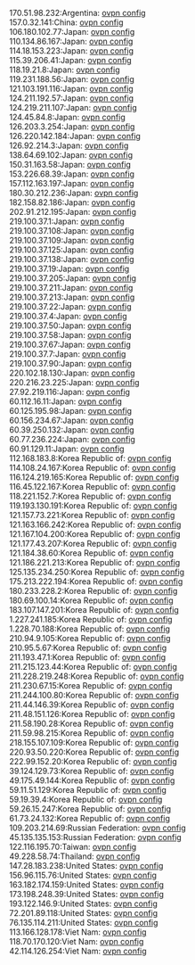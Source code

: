 170.51.98.232:Argentina: [ovpn config](vpn/170_51_98_232.ovpn)  
157.0.32.141:China: [ovpn config](vpn/157_0_32_141.ovpn)  
106.180.102.77:Japan: [ovpn config](vpn/106_180_102_77.ovpn)  
110.134.86.167:Japan: [ovpn config](vpn/110_134_86_167.ovpn)  
114.18.153.223:Japan: [ovpn config](vpn/114_18_153_223.ovpn)  
115.39.206.41:Japan: [ovpn config](vpn/115_39_206_41.ovpn)  
118.19.21.8:Japan: [ovpn config](vpn/118_19_21_8.ovpn)  
119.231.188.56:Japan: [ovpn config](vpn/119_231_188_56.ovpn)  
121.103.191.116:Japan: [ovpn config](vpn/121_103_191_116.ovpn)  
124.211.192.57:Japan: [ovpn config](vpn/124_211_192_57.ovpn)  
124.219.211.107:Japan: [ovpn config](vpn/124_219_211_107.ovpn)  
124.45.84.8:Japan: [ovpn config](vpn/124_45_84_8.ovpn)  
126.203.3.254:Japan: [ovpn config](vpn/126_203_3_254.ovpn)  
126.220.142.184:Japan: [ovpn config](vpn/126_220_142_184.ovpn)  
126.92.214.3:Japan: [ovpn config](vpn/126_92_214_3.ovpn)  
138.64.69.102:Japan: [ovpn config](vpn/138_64_69_102.ovpn)  
150.31.163.58:Japan: [ovpn config](vpn/150_31_163_58.ovpn)  
153.226.68.39:Japan: [ovpn config](vpn/153_226_68_39.ovpn)  
157.112.163.197:Japan: [ovpn config](vpn/157_112_163_197.ovpn)  
180.30.212.236:Japan: [ovpn config](vpn/180_30_212_236.ovpn)  
182.158.82.186:Japan: [ovpn config](vpn/182_158_82_186.ovpn)  
202.91.212.195:Japan: [ovpn config](vpn/202_91_212_195.ovpn)  
219.100.37.1:Japan: [ovpn config](vpn/219_100_37_1.ovpn)  
219.100.37.108:Japan: [ovpn config](vpn/219_100_37_108.ovpn)  
219.100.37.109:Japan: [ovpn config](vpn/219_100_37_109.ovpn)  
219.100.37.125:Japan: [ovpn config](vpn/219_100_37_125.ovpn)  
219.100.37.138:Japan: [ovpn config](vpn/219_100_37_138.ovpn)  
219.100.37.19:Japan: [ovpn config](vpn/219_100_37_19.ovpn)  
219.100.37.205:Japan: [ovpn config](vpn/219_100_37_205.ovpn)  
219.100.37.211:Japan: [ovpn config](vpn/219_100_37_211.ovpn)  
219.100.37.213:Japan: [ovpn config](vpn/219_100_37_213.ovpn)  
219.100.37.22:Japan: [ovpn config](vpn/219_100_37_22.ovpn)  
219.100.37.4:Japan: [ovpn config](vpn/219_100_37_4.ovpn)  
219.100.37.50:Japan: [ovpn config](vpn/219_100_37_50.ovpn)  
219.100.37.58:Japan: [ovpn config](vpn/219_100_37_58.ovpn)  
219.100.37.67:Japan: [ovpn config](vpn/219_100_37_67.ovpn)  
219.100.37.7:Japan: [ovpn config](vpn/219_100_37_7.ovpn)  
219.100.37.90:Japan: [ovpn config](vpn/219_100_37_90.ovpn)  
220.102.18.130:Japan: [ovpn config](vpn/220_102_18_130.ovpn)  
220.216.23.225:Japan: [ovpn config](vpn/220_216_23_225.ovpn)  
27.92.219.116:Japan: [ovpn config](vpn/27_92_219_116.ovpn)  
60.112.16.11:Japan: [ovpn config](vpn/60_112_16_11.ovpn)  
60.125.195.98:Japan: [ovpn config](vpn/60_125_195_98.ovpn)  
60.156.234.67:Japan: [ovpn config](vpn/60_156_234_67.ovpn)  
60.39.250.132:Japan: [ovpn config](vpn/60_39_250_132.ovpn)  
60.77.236.224:Japan: [ovpn config](vpn/60_77_236_224.ovpn)  
60.91.129.11:Japan: [ovpn config](vpn/60_91_129_11.ovpn)  
112.168.183.8:Korea Republic of: [ovpn config](vpn/112_168_183_8.ovpn)  
114.108.24.167:Korea Republic of: [ovpn config](vpn/114_108_24_167.ovpn)  
116.124.219.165:Korea Republic of: [ovpn config](vpn/116_124_219_165.ovpn)  
116.45.122.167:Korea Republic of: [ovpn config](vpn/116_45_122_167.ovpn)  
118.221.152.7:Korea Republic of: [ovpn config](vpn/118_221_152_7.ovpn)  
119.193.130.191:Korea Republic of: [ovpn config](vpn/119_193_130_191.ovpn)  
121.157.73.221:Korea Republic of: [ovpn config](vpn/121_157_73_221.ovpn)  
121.163.166.242:Korea Republic of: [ovpn config](vpn/121_163_166_242.ovpn)  
121.167.104.200:Korea Republic of: [ovpn config](vpn/121_167_104_200.ovpn)  
121.177.43.207:Korea Republic of: [ovpn config](vpn/121_177_43_207.ovpn)  
121.184.38.60:Korea Republic of: [ovpn config](vpn/121_184_38_60.ovpn)  
121.186.221.213:Korea Republic of: [ovpn config](vpn/121_186_221_213.ovpn)  
125.135.234.250:Korea Republic of: [ovpn config](vpn/125_135_234_250.ovpn)  
175.213.222.194:Korea Republic of: [ovpn config](vpn/175_213_222_194.ovpn)  
180.233.228.2:Korea Republic of: [ovpn config](vpn/180_233_228_2.ovpn)  
180.69.100.14:Korea Republic of: [ovpn config](vpn/180_69_100_14.ovpn)  
183.107.147.201:Korea Republic of: [ovpn config](vpn/183_107_147_201.ovpn)  
1.227.241.185:Korea Republic of: [ovpn config](vpn/1_227_241_185.ovpn)  
1.228.70.188:Korea Republic of: [ovpn config](vpn/1_228_70_188.ovpn)  
210.94.9.105:Korea Republic of: [ovpn config](vpn/210_94_9_105.ovpn)  
210.95.5.67:Korea Republic of: [ovpn config](vpn/210_95_5_67.ovpn)  
211.193.47.1:Korea Republic of: [ovpn config](vpn/211_193_47_1.ovpn)  
211.215.123.44:Korea Republic of: [ovpn config](vpn/211_215_123_44.ovpn)  
211.228.219.248:Korea Republic of: [ovpn config](vpn/211_228_219_248.ovpn)  
211.230.67.15:Korea Republic of: [ovpn config](vpn/211_230_67_15.ovpn)  
211.244.100.80:Korea Republic of: [ovpn config](vpn/211_244_100_80.ovpn)  
211.44.146.39:Korea Republic of: [ovpn config](vpn/211_44_146_39.ovpn)  
211.48.151.126:Korea Republic of: [ovpn config](vpn/211_48_151_126.ovpn)  
211.58.190.28:Korea Republic of: [ovpn config](vpn/211_58_190_28.ovpn)  
211.59.98.215:Korea Republic of: [ovpn config](vpn/211_59_98_215.ovpn)  
218.155.107.109:Korea Republic of: [ovpn config](vpn/218_155_107_109.ovpn)  
220.93.50.220:Korea Republic of: [ovpn config](vpn/220_93_50_220.ovpn)  
222.99.152.20:Korea Republic of: [ovpn config](vpn/222_99_152_20.ovpn)  
39.124.129.73:Korea Republic of: [ovpn config](vpn/39_124_129_73.ovpn)  
49.175.49.144:Korea Republic of: [ovpn config](vpn/49_175_49_144.ovpn)  
59.11.51.129:Korea Republic of: [ovpn config](vpn/59_11_51_129.ovpn)  
59.19.39.4:Korea Republic of: [ovpn config](vpn/59_19_39_4.ovpn)  
59.26.15.247:Korea Republic of: [ovpn config](vpn/59_26_15_247.ovpn)  
61.73.24.132:Korea Republic of: [ovpn config](vpn/61_73_24_132.ovpn)  
109.203.214.69:Russian Federation: [ovpn config](vpn/109_203_214_69.ovpn)  
45.135.135.153:Russian Federation: [ovpn config](vpn/45_135_135_153.ovpn)  
122.116.195.70:Taiwan: [ovpn config](vpn/122_116_195_70.ovpn)  
49.228.58.74:Thailand: [ovpn config](vpn/49_228_58_74.ovpn)  
147.28.183.238:United States: [ovpn config](vpn/147_28_183_238.ovpn)  
156.96.115.76:United States: [ovpn config](vpn/156_96_115_76.ovpn)  
163.182.174.159:United States: [ovpn config](vpn/163_182_174_159.ovpn)  
173.198.248.39:United States: [ovpn config](vpn/173_198_248_39.ovpn)  
193.122.146.9:United States: [ovpn config](vpn/193_122_146_9.ovpn)  
72.201.89.118:United States: [ovpn config](vpn/72_201_89_118.ovpn)  
76.135.114.211:United States: [ovpn config](vpn/76_135_114_211.ovpn)  
113.166.128.178:Viet Nam: [ovpn config](vpn/113_166_128_178.ovpn)  
118.70.170.120:Viet Nam: [ovpn config](vpn/118_70_170_120.ovpn)  
42.114.126.254:Viet Nam: [ovpn config](vpn/42_114_126_254.ovpn)  
